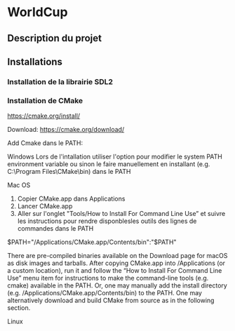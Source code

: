 # WorldCup
## Description du projet

## Installations

### Installation de la librairie SDL2


### Installation de CMake
https://cmake.org/install/

Download: https://cmake.org/download/

Add Cmake dans le PATH:

Windows
Lors de l'intallation utiliser l'option pour modifier le system PATH environment variable ou sinon le faire manuellement en installant (e.g. C:\Program Files\CMake\bin) dans le PATH

Mac OS
1. Copier CMake.app dans Applications
2. Lancer CMake.app
3. Aller sur l'onglet "Tools/How to Install For Command Line Use” et suivre les instructions pour rendre disponblesles outils des lignes de commandes dans le PATH

 $PATH="/Applications/CMake.app/Contents/bin":"$PATH"

 
There are pre-compiled binaries available on the Download page for macOS as disk images and tarballs. After copying CMake.app into /Applications (or a custom location), run it and follow the “How to Install For Command Line Use” menu item for instructions to make the command-line tools (e.g. cmake) available in the PATH. Or, one may manually add the install directory (e.g. /Applications/CMake.app/Contents/bin) to the PATH.
One may alternatively download and build CMake from source as in the following section.

Linux

